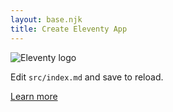 ```yaml
---
layout: base.njk
title: Create Eleventy App
---
```

<div id="site">
  <img src="img/logo.png" class="logo" alt="Eleventy logo" />
  <p>Edit <code>src/index.md</code> and save to reload.</p>
  <a href="https://www.11ty.dev/" target="_blank" rel="noopener noreferrer">Learn more</a>
</div>